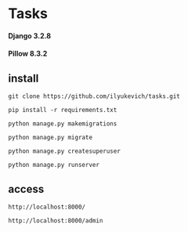 # Tasks


#### Django 3.2.8
#### Pillow 8.3.2

## install
```git clone https://github.com/ilyukevich/tasks.git```

```pip install -r requirements.txt```

```python manage.py makemigrations```

```python manage.py migrate```

```python manage.py createsuperuser```

```python manage.py runserver```

## access
```http://localhost:8000/ ```

```http://localhost:8000/admin```